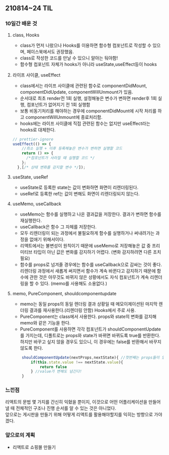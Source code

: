 ## 210814~24 TIL

### 10일간 배운 것

1. class, Hooks
   - class가 먼저 나왔으나 Hooks를 이용하면 함수형 컴포넌트로 작성할 수 있으며, 페이스북에서도 권장했음.
   - class로 작성한 코드를 만날 수 있으니 알아는 둬야함!
   - 함수형 컴포넌트 자체가 hooks가 아니라 useState,useEffect등이 hooks
2. 라이프 사이클, useEffect

   - class에서는 라이프 사이클에 관련된 함수로 componentDidMount, componentDidUpdate, componentWillUnmount가 있음.
   - 순서대로 최초 render전 1회 실행, 설정해놓은 변수가 변하면 render후 1회 실행, 컴포넌트가 없어지기 전 1회 실행함
   - 보통 비동기처리를 해야하는 경우에 componentDidMount에 시작 처리를 하고 componentWillUnmount에 종료처리함.
   - hooks에는 라이프 사이클에 직접 관련된 함수는 없지만 useEffect라는 hooks로 대체한다.

   ```javascript
   // prettier-ignore
   useEffect(() => {
       //최소 실행 + 이후 등록해놓은 변수가 변하면 실행할 코드
       return () => {
         /*컴포넌트가 사라질 때 실행할 코드 */
       };
     },[/* 상태 변화를 감지할 변수 */]);
   ```

3. useState, useRef
   - useState로 등록한 state는 값이 변화하면 화면이 리렌더링된다.
   - useRef로 등록한 ref는 값이 변해도 화면이 리렌더링되지 않는다.
4. useMemo, useCallback
   - useMemo는 함수를 실행하고 나온 결과값을 저장한다. 결과가 변하면 함수를 재실행한다.
   - useCallback은 함수 그 자체를 저장한다.
   - 모두 리렌더링이 되는 과정에서 불필요하게 함수를 실행하거나 써내려가는 과정을 없애기 위해서이다.
   - 리액트에서는 불변성이 원칙이기 때문에 useMemo로 저장해놓은 값 중 프리미티브 타입이 아닌 값은 변화를 감지하기 어렵다. (변화 감지하려면 다른 조치 필요)
   - 함수를 props로 넘겨줄 경우에는 함수를 useCallback으로 감싸는 것이 좋다. 리렌더링 과정에서 새롭게 써지면서 함수가 계속 바뀐다고 감지하기 때문에
     함수에 관한 것은 아무것도 바뀌지 않은 상황에서도 자식 컴포넌트가 계속 리렌더링을 할 수 있다. (memo를 사용해도 소용없다.)
5. memo, PureComponent, shouldcomponentupdate
   - memo는 동일 props의 동일 렌더링 결과 상황일 때 메모이제이션된 마지막 렌더링 결과를 재사용한다.(리렌더링 안함) Hooks에서 주로 사용.
   - PureComponent는 class에서 사용한다. props와 state의 변화를 감지해 memo와 같은 기능을 한다.
   - PureComponent를 사용하면 각각 컴포넌트가 shouldComponentUpdate를 가지는데, 디폴트로는 props와 state가 바뀌면 바뀌도록 true를 반환한다. 하지만 바꾸고 싶지 않을 경우도 있으니, 이 경우에는 false를 반환해서 바꾸지 않도록 한다.
   ```javascript
       shouldComponentUpdate(nextProps,nextState){ //첫번째는 props들이 있고 두번째는 state가 들어있음.
           if(this.state.value !== nextState.value){
               return false
           } //value가 변해도 넘긴다!
       }
   ```

### 느낀점

<p>리액트의 문법 몇 가지를 간신히 익혔을 뿐이지, 이것으로 어떤 어플리케이션을 만들어낼 때 전체적인 구조나 진행 순서를 알 수 있는 것은 아니었다.<br/>
앞으로는 게시판을 만들기 위해 어떻게 리액트를 활용해야할지를 익히는 방향으로 가야겠다.
</p>

### 앞으로의 계획

- 리액트로 쇼핑몰 만들기

